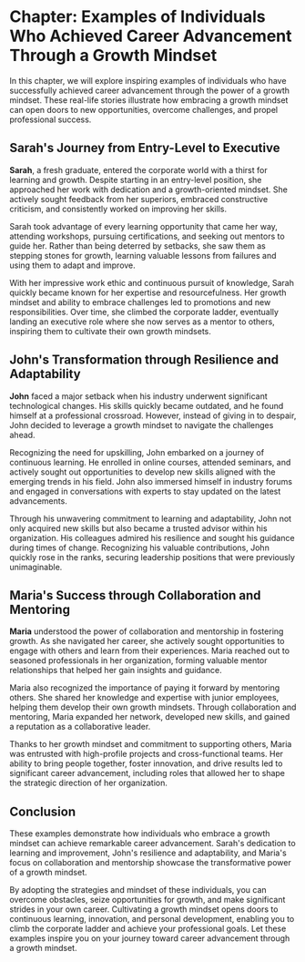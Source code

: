 Chapter: Examples of Individuals Who Achieved Career Advancement Through a Growth Mindset
=========================================================================================

In this chapter, we will explore inspiring examples of individuals who have successfully achieved career advancement through the power of a growth mindset. These real-life stories illustrate how embracing a growth mindset can open doors to new opportunities, overcome challenges, and propel professional success.

Sarah's Journey from Entry-Level to Executive
---------------------------------------------

**Sarah**, a fresh graduate, entered the corporate world with a thirst for learning and growth. Despite starting in an entry-level position, she approached her work with dedication and a growth-oriented mindset. She actively sought feedback from her superiors, embraced constructive criticism, and consistently worked on improving her skills.

Sarah took advantage of every learning opportunity that came her way, attending workshops, pursuing certifications, and seeking out mentors to guide her. Rather than being deterred by setbacks, she saw them as stepping stones for growth, learning valuable lessons from failures and using them to adapt and improve.

With her impressive work ethic and continuous pursuit of knowledge, Sarah quickly became known for her expertise and resourcefulness. Her growth mindset and ability to embrace challenges led to promotions and new responsibilities. Over time, she climbed the corporate ladder, eventually landing an executive role where she now serves as a mentor to others, inspiring them to cultivate their own growth mindsets.

John's Transformation through Resilience and Adaptability
---------------------------------------------------------

**John** faced a major setback when his industry underwent significant technological changes. His skills quickly became outdated, and he found himself at a professional crossroad. However, instead of giving in to despair, John decided to leverage a growth mindset to navigate the challenges ahead.

Recognizing the need for upskilling, John embarked on a journey of continuous learning. He enrolled in online courses, attended seminars, and actively sought out opportunities to develop new skills aligned with the emerging trends in his field. John also immersed himself in industry forums and engaged in conversations with experts to stay updated on the latest advancements.

Through his unwavering commitment to learning and adaptability, John not only acquired new skills but also became a trusted advisor within his organization. His colleagues admired his resilience and sought his guidance during times of change. Recognizing his valuable contributions, John quickly rose in the ranks, securing leadership positions that were previously unimaginable.

Maria's Success through Collaboration and Mentoring
---------------------------------------------------

**Maria** understood the power of collaboration and mentorship in fostering growth. As she navigated her career, she actively sought opportunities to engage with others and learn from their experiences. Maria reached out to seasoned professionals in her organization, forming valuable mentor relationships that helped her gain insights and guidance.

Maria also recognized the importance of paying it forward by mentoring others. She shared her knowledge and expertise with junior employees, helping them develop their own growth mindsets. Through collaboration and mentoring, Maria expanded her network, developed new skills, and gained a reputation as a collaborative leader.

Thanks to her growth mindset and commitment to supporting others, Maria was entrusted with high-profile projects and cross-functional teams. Her ability to bring people together, foster innovation, and drive results led to significant career advancement, including roles that allowed her to shape the strategic direction of her organization.

Conclusion
----------

These examples demonstrate how individuals who embrace a growth mindset can achieve remarkable career advancement. Sarah's dedication to learning and improvement, John's resilience and adaptability, and Maria's focus on collaboration and mentorship showcase the transformative power of a growth mindset.

By adopting the strategies and mindset of these individuals, you can overcome obstacles, seize opportunities for growth, and make significant strides in your own career. Cultivating a growth mindset opens doors to continuous learning, innovation, and personal development, enabling you to climb the corporate ladder and achieve your professional goals. Let these examples inspire you on your journey toward career advancement through a growth mindset.
